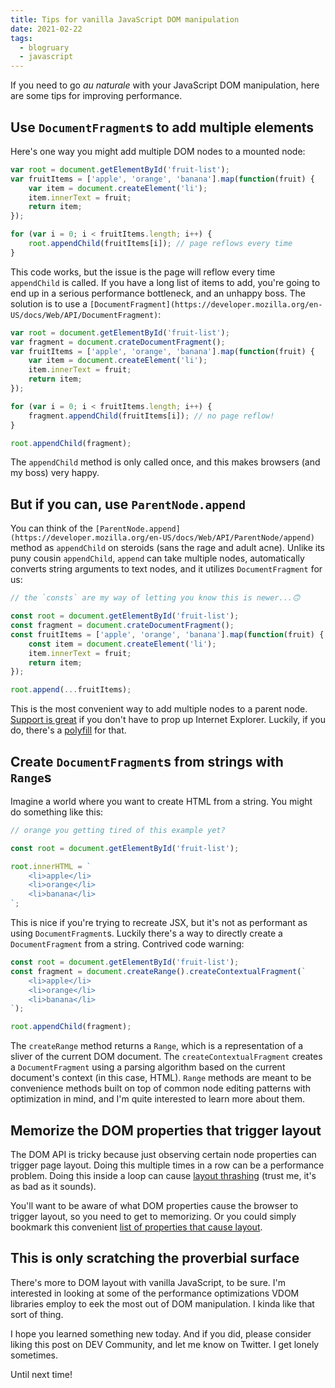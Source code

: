 ```yaml
---
title: Tips for vanilla JavaScript DOM manipulation
date: 2021-02-22
tags: 
  - blogruary
  - javascript
---
```


If you need to go *au naturale* with your JavaScript DOM manipulation, here are some tips for improving performance.

## Use `DocumentFragment`s to add multiple elements

Here's one way you might add multiple DOM nodes to a mounted node:

```jsx
var root = document.getElementById('fruit-list');
var fruitItems = ['apple', 'orange', 'banana'].map(function(fruit) {
	var item = document.createElement('li');
	item.innerText = fruit;
	return item;
});

for (var i = 0; i < fruitItems.length; i++) {
	root.appendChild(fruitItems[i]); // page reflows every time
}
```

This code works, but the issue is the page will reflow every time `appendChild` is called. If you have a long list of items to add, you're going to end up in a serious performance bottleneck, and an unhappy boss. The solution is to use a `[DocumentFragment](https://developer.mozilla.org/en-US/docs/Web/API/DocumentFragment)`:

```jsx
var root = document.getElementById('fruit-list');
var fragment = document.crateDocumentFragment();
var fruitItems = ['apple', 'orange', 'banana'].map(function(fruit) {
	var item = document.createElement('li');
	item.innerText = fruit;
	return item;
});

for (var i = 0; i < fruitItems.length; i++) {
	fragment.appendChild(fruitItems[i]); // no page reflow!
}

root.appendChild(fragment);
```

The `appendChild` method is only called once, and this makes browsers (and my boss) very happy.

## But if you can, use `ParentNode.append`

You can think of the `[ParentNode.append](https://developer.mozilla.org/en-US/docs/Web/API/ParentNode/append)` method as `appendChild` on steroids (sans the rage and adult acne). Unlike its puny cousin `appendChild`, `append` can take multiple nodes, automatically converts string arguments to text nodes, and it utilizes `DocumentFragment` for us:

```jsx
// the `consts` are my way of letting you know this is newer...🙃

const root = document.getElementById('fruit-list');
const fragment = document.crateDocumentFragment();
const fruitItems = ['apple', 'orange', 'banana'].map(function(fruit) {
	const item = document.createElement('li');
	item.innerText = fruit;
	return item;
});

root.append(...fruitItems);
```

This is the most convenient way to add multiple nodes to a parent node. [Support is great](https://caniuse.com/mdn-api_element_append) if you don't have to prop up Internet Explorer. Luckily, if you do, there's a [polyfill](https://developer.mozilla.org/en-US/docs/Web/API/ParentNode/append#polyfill) for that.

## Create `DocumentFragment`s from strings with `Range`s

Imagine a world where you want to create HTML from a string. You might do something like this:

```jsx
// orange you getting tired of this example yet?

const root = document.getElementById('fruit-list');

root.innerHTML = `
	<li>apple</li>
	<li>orange</li>
	<li>banana</li>
`;
```

This is nice if you're trying to recreate JSX, but it's not as performant as using `DocumentFragment`s. Luckily there's a way to directly create a `DocumentFragment` from a string. Contrived code warning:

```jsx
const root = document.getElementById('fruit-list');
const fragment = document.createRange().createContextualFragment(`
	<li>apple</li>
	<li>orange</li>
	<li>banana</li>
`);

root.appendChild(fragment);
```

The `createRange` method returns a `Range`, which is a representation of a sliver of the current DOM document. The `createContextualFragment` creates a `DocumentFragment` using a parsing algorithm based on the current document's context (in this case, HTML). `Range` methods are meant to be convenience methods built on top of common node editing patterns with optimization in mind, and I'm quite interested to learn more about them.

## Memorize the DOM properties that trigger layout

The DOM API is tricky because just observing certain node properties can trigger page layout. Doing this multiple times in a row can be a performance problem. Doing this inside a loop can cause [layout thrashing](https://developers.google.com/web/fundamentals/performance/rendering/avoid-large-complex-layouts-and-layout-thrashing) (trust me, it's as bad as it sounds).

You'll want to be aware of what DOM properties cause the browser to trigger layout, so you need to get to memorizing. Or you could simply bookmark this convenient [list of properties that cause layout](https://gist.github.com/paulirish/5d52fb081b3570c81e3a).

## This is only scratching the proverbial surface

There's more to DOM layout with vanilla JavaScript, to be sure. I'm interested in looking at some of the performance optimizations VDOM libraries employ to eek the most out of DOM manipulation. I kinda like that sort of thing.

I hope you learned something new today. And if you did, please consider liking this post on DEV Community, and let me know on Twitter. I get lonely sometimes.

Until next time!
